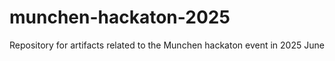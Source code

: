 # munchen-hackaton-2025
Repository for artifacts related to the Munchen hackaton event in 2025 June
